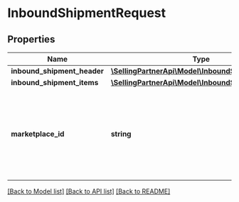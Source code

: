# InboundShipmentRequest

## Properties
Name | Type | Description | Notes
------------ | ------------- | ------------- | -------------
**inbound_shipment_header** | [**\SellingPartnerApi\Model\InboundShipmentHeader**](InboundShipmentHeader.md) |  | 
**inbound_shipment_items** | [**\SellingPartnerApi\Model\InboundShipmentItemList**](InboundShipmentItemList.md) |  | 
**marketplace_id** | **string** | A marketplace identifier. Specifies the marketplace where the product would be stored. | 

[[Back to Model list]](../README.md#documentation-for-models) [[Back to API list]](../README.md#documentation-for-api-endpoints) [[Back to README]](../README.md)


